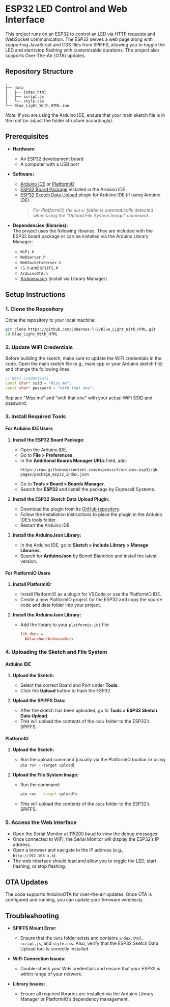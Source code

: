 
# ESP32 LED Control and Web Interface

This project runs on an ESP32 to control an LED via HTTP requests and WebSocket communication. The ESP32 serves a web page along with supporting JavaScript and CSS files from SPIFFS, allowing you to toggle the LED and start/stop flashing with customizable durations. The project also supports Over-The-Air (OTA) updates.

## Repository Structure

```
.
├── data
│   ├── index.html
│   ├── script.js
│   └── style.css
└── Blue_Light_With_HTML.ino
```

*Note:* If you are using the Arduino IDE, ensure that your main sketch file is in the root (or adjust the folder structure accordingly).

## Prerequisites

- **Hardware:**  
  - An ESP32 development board  
  - A computer with a USB port

- **Software:**  
  - [Arduino IDE](https://www.arduino.cc/en/software) or [PlatformIO](https://platformio.org/)  
  - [ESP32 Board Package](https://github.com/espressif/arduino-esp32) installed in the Arduino IDE  
  - [ESP32 Sketch Data Upload](https://github.com/me-no-dev/arduino-esp32fs-plugin) plugin for Arduino IDE (if using Arduino IDE)  
    > *For PlatformIO, the `data/` folder is automatically detected when using the "Upload File System Image" command.*

- **Dependencies (libraries):**  
  The project uses the following libraries. They are included with the ESP32 board package or can be installed via the Arduino Library Manager:  
  - `WiFi.h`  
  - `WebServer.h`  
  - `WebSocketsServer.h`  
  - `FS.h` and `SPIFFS.h`  
  - `ArduinoOTA.h`  
  - [ArduinoJson](https://arduinojson.org/) (install via Library Manager)

## Setup Instructions

### 1. Clone the Repository

Clone the repository to your local machine:

```bash
git clone https://github.com/Johannes-T-E/Blue_Light_With_HTML.git
cd Blue_Light_With_HTML
```

### 2. Update WiFi Credentials

Before building the sketch, make sure to update the WiFi credentials in the code. Open the main sketch file (e.g., main.cpp or your Arduino sketch file) and change the following lines:

```cpp
// WiFi credentials
const char* ssid = "Miss me";
const char* password = "with that one";
```

Replace "Miss me" and "with that one" with your actual WiFi SSID and password.

### 3. Install Required Tools

#### For Arduino IDE Users

1. **Install the ESP32 Board Package:**
    - Open the Arduino IDE.
    - Go to **File > Preferences**.
    - In the **Additional Boards Manager URLs** field, add:
      ```
      https://raw.githubusercontent.com/espressif/arduino-esp32/gh-pages/package_esp32_index.json
      ```
    - Go to **Tools > Board > Boards Manager**.
    - Search for **ESP32** and install the package by Espressif Systems.

2. **Install the ESP32 Sketch Data Upload Plugin:**
    - Download the plugin from its [GitHub repository](https://github.com/me-no-dev/arduino-esp32fs-plugin).
    - Follow the installation instructions to place the plugin in the Arduino IDE’s tools folder.
    - Restart the Arduino IDE.

3. **Install the ArduinoJson Library:**
    - In the Arduino IDE, go to **Sketch > Include Library > Manage Libraries**.
    - Search for **ArduinoJson** by Benoit Blanchon and install the latest version.

#### For PlatformIO Users

1. **Install PlatformIO:**
    - Install PlatformIO as a plugin for VSCode or use the PlatformIO IDE.
    - Create a new PlatformIO project for the ESP32 and copy the source code and data folder into your project.

2. **Install the ArduinoJson Library:**
    - Add the library to your `platformio.ini` file:
      ```ini
      lib_deps = 
        bblanchon/ArduinoJson
      ```

### 4. Uploading the Sketch and File System

#### Arduino IDE

1. **Upload the Sketch:**
    - Select the correct Board and Port under **Tools**.
    - Click the **Upload** button to flash the ESP32.

2. **Upload the SPIFFS Data:**
    - After the sketch has been uploaded, go to **Tools > ESP32 Sketch Data Upload**.
    - This will upload the contents of the `data` folder to the ESP32’s SPIFFS.

#### PlatformIO

1. **Upload the Sketch:**
    - Run the upload command (usually via the PlatformIO toolbar or using `pio run --target upload`).

2. **Upload the File System Image:**
    - Run the command:
      ```bash
      pio run --target uploadfs
      ```
    - This will upload the contents of the `data` folder to the ESP32’s SPIFFS.

### 5. Access the Web Interface

- Open the Serial Monitor at 115200 baud to view the debug messages.
- Once connected to WiFi, the Serial Monitor will display the ESP32’s IP address.
- Open a browser and navigate to the IP address (e.g., `http://192.168.x.x`).
- The web interface should load and allow you to toggle the LED, start flashing, or stop flashing.

## OTA Updates

The code supports ArduinoOTA for over-the-air updates. Once OTA is configured and running, you can update your firmware wirelessly.

## Troubleshooting

- **SPIFFS Mount Error:**
  - Ensure that the `data` folder exists and contains `index.html`, `script.js`, and `style.css`. Also, verify that the ESP32 Sketch Data Upload tool is correctly installed.

- **WiFi Connection Issues:**
  - Double-check your WiFi credentials and ensure that your ESP32 is within range of your network.

- **Library Issues:**
  - Ensure all required libraries are installed via the Arduino Library Manager or PlatformIO’s dependency management.
